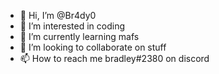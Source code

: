 - 👋 Hi, I’m @Br4dy0
- 👀 I’m interested in coding
- 🌱 I’m currently learning mafs
- 💞️ I’m looking to collaborate on stuff
- 📫 How to reach me bradley#2380 on discord

<!---
Br4dy0/Br4dy0 is a ✨ special ✨ repository because its `README.md` (this file) appears on your GitHub profile.
You can click the Preview link to take a look at your changes.
--->
